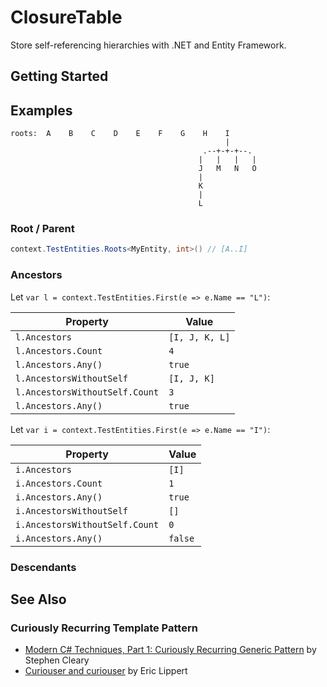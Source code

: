 # ClosureTable

Store self-referencing hierarchies with .NET and Entity Framework.

## Getting Started

## Examples

```goat
roots:  A    B    C    D    E    F    G    H    I
                                                |
                                           .--+-+-+--.
                                          |   |   |   |
                                          J   M   N   O
                                          |
                                          K
                                          |
                                          L
```

### Root / Parent

```csharp
context.TestEntities.Roots<MyEntity, int>() // [A..I]
```

### Ancestors

Let `var l = context.TestEntities.First(e => e.Name == "L")`:

| Property                       | Value          |
| ------------------------------ | -------------- |
| `l.Ancestors`                  | `[I, J, K, L]` |
| `l.Ancestors.Count`            | `4`            |
| `l.Ancestors.Any()`            | `true`         |
| `l.AncestorsWithoutSelf`       | `[I, J, K]`    |
| `l.AncestorsWithoutSelf.Count` | `3`            |
| `l.Ancestors.Any()`            | `true`         |

Let `var i = context.TestEntities.First(e => e.Name == "I")`:

| Property                       | Value   |
| ------------------------------ | ------- |
| `i.Ancestors`                  | `[I]`   |
| `i.Ancestors.Count`            | `1`     |
| `i.Ancestors.Any()`            | `true`  |
| `i.AncestorsWithoutSelf`       | `[]`    |
| `i.AncestorsWithoutSelf.Count` | `0`     |
| `i.Ancestors.Any()`            | `false` |

### Descendants

## See Also

### Curiously Recurring Template Pattern

- [Modern C# Techniques, Part 1: Curiously Recurring Generic Pattern](https://blog.stephencleary.com/2022/09/modern-csharp-techniques-1-curiously-recurring-generic-pattern.html)
  by Stephen Cleary
- [Curiouser and curiouser](https://ericlippert.com/2011/02/02/curiouser-and-curiouser/)
  by Eric Lippert
